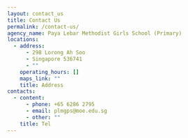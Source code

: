 ```yaml
---
layout: contact_us
title: Contact Us
permalink: /contact-us/
agency_name: Paya Lebar Methodist Girls School (Primary)
locations:
  - address:
      - 298 Lorong Ah Soo
      - Singapore 536741
      - ""
    operating_hours: []
    maps_link: ""
    title: Address
contacts:
  - content:
      - phone: +65 6286 2795
      - email: plmgps@moe.edu.sg
      - other: ""
    title: Tel
---
```

